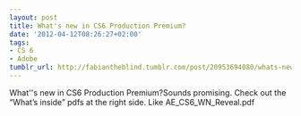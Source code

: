 ```yaml
---
layout: post
title: What's new in CS6 Production Premium?
date: '2012-04-12T08:26:27+02:00'
tags:
- CS 6
- Adobe
tumblr_url: http://fabiantheblind.tumblr.com/post/20953694080/whats-new-in-cs6-production-premium
---
```

What''s new in CS6 Production Premium?Sounds promising. Check out the “What’s inside” pdfs at the right side. Like AE_CS6_WN_Reveal.pdf
